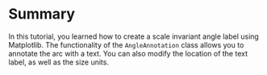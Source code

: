 # Summary

In this tutorial, you learned how to create a scale invariant angle label using Matplotlib. The functionality of the `AngleAnnotation` class allows you to annotate the arc with a text. You can also modify the location of the text label, as well as the size units.
